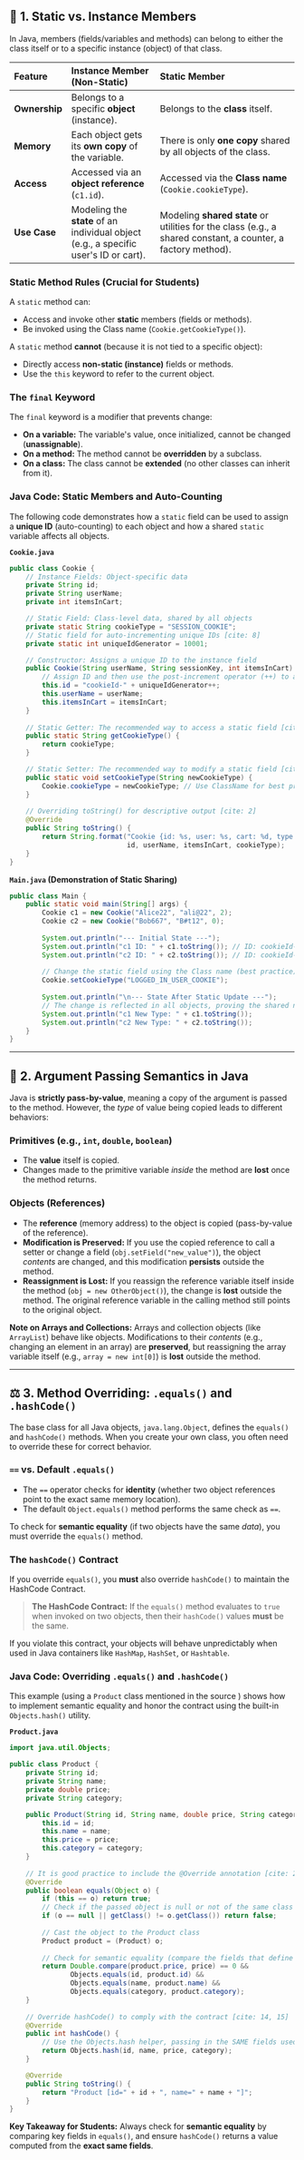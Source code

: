 ## 🍪 1. Static vs. Instance Members

In Java, members (fields/variables and methods) can belong to either the class itself or to a specific instance (object) of that class.

| Feature | Instance Member (Non-Static) | Static Member |
| :--- | :--- | :--- |
| **Ownership** | Belongs to a specific **object** (instance). | Belongs to the **class** itself. |
| **Memory** | Each object gets its **own copy** of the variable. | There is only **one copy** shared by all objects of the class. |
| **Access** | Accessed via an **object reference** (`c1.id`). | Accessed via the **Class name** (`Cookie.cookieType`). |
| **Use Case** | Modeling the **state** of an individual object (e.g., a specific user's ID or cart). | Modeling **shared state** or utilities for the class (e.g., a shared constant, a counter, a factory method). |

### Static Method Rules (Crucial for Students)

A `static` method can:

* Access and invoke other **static** members (fields or methods).
* Be invoked using the Class name (`Cookie.getCookieType()`).

A `static` method **cannot** (because it is not tied to a specific object):

* Directly access **non-static (instance)** fields or methods.
* Use the `this` keyword to refer to the current object.

### The `final` Keyword

The `final` keyword is a modifier that prevents change:

* **On a variable:** The variable's value, once initialized, cannot be changed (**unassignable**).
* **On a method:** The method cannot be **overridden** by a subclass.
* **On a class:** The class cannot be **extended** (no other classes can inherit from it).

### Java Code: Static Members and Auto-Counting

The following code demonstrates how a `static` field can be used to assign a **unique ID** (auto-counting) to each object and how a shared `static` variable affects all objects.

**`Cookie.java`**

```java
public class Cookie {
    // Instance Fields: Object-specific data
    private String id;
    private String userName;
    private int itemsInCart;

    // Static Field: Class-level data, shared by all objects
    private static String cookieType = "SESSION_COOKIE"; 
    // Static field for auto-incrementing unique IDs [cite: 8]
    private static int uniqueIdGenerator = 10001; 

    // Constructor: Assigns a unique ID to the instance field
    public Cookie(String userName, String sessionKey, int itemsInCart) {
        // Assign ID and then use the post-increment operator (++) to advance the static field [cite: 8]
        this.id = "cookieId-" + uniqueIdGenerator++; 
        this.userName = userName;
        this.itemsInCart = itemsInCart;
    }
    
    // Static Getter: The recommended way to access a static field [cite: 7]
    public static String getCookieType() {
        return cookieType; 
    }

    // Static Setter: The recommended way to modify a static field [cite: 7]
    public static void setCookieType(String newCookieType) {
        Cookie.cookieType = newCookieType; // Use ClassName for best practice [cite: 7]
    }
    
    // Overriding toString() for descriptive output [cite: 2]
    @Override
    public String toString() {
        return String.format("Cookie {id: %s, user: %s, cart: %d, type: %s}",
                             id, userName, itemsInCart, cookieType);
    }
}
```

**`Main.java` (Demonstration of Static Sharing)**

```java
public class Main {
    public static void main(String[] args) {
        Cookie c1 = new Cookie("Alice22", "ali@22", 2); 
        Cookie c2 = new Cookie("Bob667", "B#t12", 0);
        
        System.out.println("--- Initial State ---");
        System.out.println("c1 ID: " + c1.toString()); // ID: cookieId-10001
        System.out.println("c2 ID: " + c2.toString()); // ID: cookieId-10002
        
        // Change the static field using the Class name (best practice) [cite: 7]
        Cookie.setCookieType("LOGGED_IN_USER_COOKIE");
        
        System.out.println("\n--- State After Static Update ---");
        // The change is reflected in all objects, proving the shared nature of 'cookieType' [cite: 3]
        System.out.println("c1 New Type: " + c1.toString()); 
        System.out.println("c2 New Type: " + c2.toString());
    }
}
```

-----

## 🔄 2. Argument Passing Semantics in Java

Java is **strictly pass-by-value**, meaning a copy of the argument is passed to the method. However, the *type* of value being copied leads to different behaviors:

### Primitives (e.g., `int`, `double`, `boolean`)

* The **value** itself is copied.
* Changes made to the primitive variable *inside* the method are **lost** once the method returns.

### Objects (References)

* The **reference** (memory address) to the object is copied (pass-by-value of the reference).
* **Modification is Preserved:** If you use the copied reference to call a setter or change a field (`obj.setField("new_value")`), the object *contents* are changed, and this modification **persists** outside the method.
* **Reassignment is Lost:** If you reassign the reference variable itself inside the method (`obj = new OtherObject()`), the change is **lost** outside the method. The original reference variable in the calling method still points to the original object.

**Note on Arrays and Collections:** Arrays and collection objects (like `ArrayList`) behave like objects. Modifications to their *contents* (e.g., changing an element in an array) are **preserved**, but reassigning the array variable itself (e.g., `array = new int[0]`) is **lost** outside the method.

-----

## ⚖️ 3. Method Overriding: `.equals()` and `.hashCode()`

The base class for all Java objects, `java.lang.Object`, defines the `equals()` and `hashCode()` methods. When you create your own class, you often need to override these for correct behavior.

### `==` vs. Default `.equals()`

* The `==` operator checks for **identity** (whether two object references point to the exact same memory location).
* The default `Object.equals()` method performs the same check as `==`.

To check for **semantic equality** (if two objects have the same *data*), you must override the `equals()` method.

### The `hashCode()` Contract

If you override `equals()`, you **must** also override `hashCode()` to maintain the HashCode Contract.

> **The HashCode Contract:** If the `equals()` method evaluates to `true` when invoked on two objects, then their `hashCode()` values **must** be the same.

If you violate this contract, your objects will behave unpredictably when used in Java containers like `HashMap`, `HashSet`, or `Hashtable`.

### Java Code: Overriding `.equals()` and `.hashCode()`

This example (using a `Product` class mentioned in the source ) shows how to implement semantic equality and honor the contract using the built-in `Objects.hash()` utility.

**`Product.java`**

```java
import java.util.Objects;

public class Product {
    private String id;
    private String name;
    private double price;
    private String category;

    public Product(String id, String name, double price, String category) {
        this.id = id;
        this.name = name;
        this.price = price;
        this.category = category;
    }
    
    // It is good practice to include the @Override annotation [cite: 2]
    @Override
    public boolean equals(Object o) {
        if (this == o) return true;
        // Check if the passed object is null or not of the same class
        if (o == null || getClass() != o.getClass()) return false;
        
        // Cast the object to the Product class
        Product product = (Product) o;
        
        // Check for semantic equality (compare the fields that define the object's 'value')
        return Double.compare(product.price, price) == 0 &&
               Objects.equals(id, product.id) &&
               Objects.equals(name, product.name) &&
               Objects.equals(category, product.category);
    }
    
    // Override hashCode() to comply with the contract [cite: 14, 15]
    @Override
    public int hashCode() {
        // Use the Objects.hash helper, passing in the SAME fields used in equals() [cite: 15]
        return Objects.hash(id, name, price, category); 
    }

    @Override
    public String toString() {
        return "Product [id=" + id + ", name=" + name + "]";
    }
}
```

**Key Takeaway for Students:** Always check for **semantic equality** by comparing key fields in `equals()`, and ensure `hashCode()` returns a value computed from the **exact same fields**.